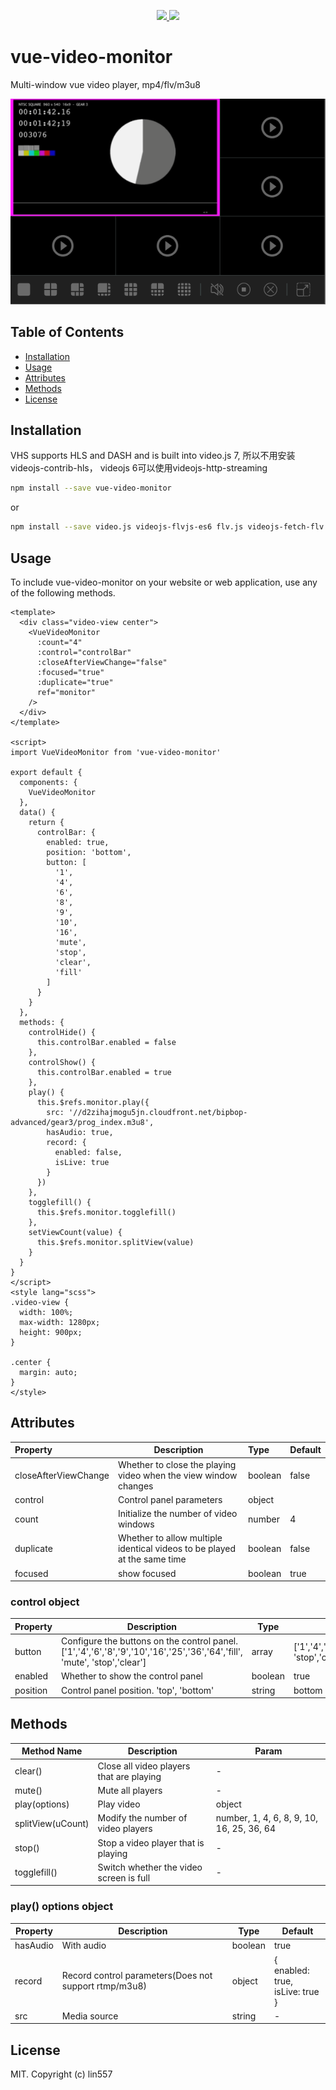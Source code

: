 <p align="center">
  <a href="https://www.npmjs.org/package/vue-video-monitor">
    <img src="https://img.shields.io/npm/v/vue-video-monitor.svg">
  </a>
  <a href="LICENSE">
    <img src="https://img.shields.io/badge/License-MIT-yellow.svg">
  </a>
</p>

# vue-video-monitor

Multi-window vue video player, mp4/flv/m3u8

![image](docs/images/20211019153047.png)

## Table of Contents

- [Installation](#installation)
- [Usage](#usage)
- [Attributes](#attributes)
- [Methods](#methods)
- [License](#license)



## Installation

VHS supports HLS and DASH and is built into video.js 7, 所以不用安装videojs-contrib-hls， videojs 6可以使用videojs-http-streaming

```sh
npm install --save vue-video-monitor
```

or

```sh
npm install --save video.js videojs-flvjs-es6 flv.js videojs-fetch-flv videojs-contextmenu-pt vue-video-monitor
```



## Usage

To include vue-video-monitor on your website or web application, use any of the following methods.

```vue
<template>
  <div class="video-view center">
    <VueVideoMonitor
      :count="4"
      :control="controlBar"
      :closeAfterViewChange="false"
      :focused="true"
      :duplicate="true"
      ref="monitor"
    />
  </div>
</template>

<script>
import VueVideoMonitor from 'vue-video-monitor'

export default {
  components: {
    VueVideoMonitor
  },
  data() {
    return {
      controlBar: {
        enabled: true,
        position: 'bottom',
        button: [
          '1',
          '4',
          '6',
          '8',
          '9',
          '10',
          '16',
          'mute',
          'stop',
          'clear',
          'fill'
        ]
      }
    }
  },
  methods: {
    controlHide() {
      this.controlBar.enabled = false
    },
    controlShow() {
      this.controlBar.enabled = true
    },
    play() {
      this.$refs.monitor.play({
        src: '//d2zihajmogu5jn.cloudfront.net/bipbop-advanced/gear3/prog_index.m3u8',
        hasAudio: true,
        record: {
          enabled: false,
          isLive: true
        }
      })
    },
    togglefill() {
      this.$refs.monitor.togglefill()
    },
    setViewCount(value) {
      this.$refs.monitor.splitView(value)
    }
  }
}
</script>
<style lang="scss">
.video-view {
  width: 100%;
  max-width: 1280px;
  height: 900px;
}

.center {
  margin: auto;
}
</style>
```



## Attributes

| Property      | Description | Type    | Default              |
| :------------ | ---------- | :------ | :------------------- |
| closeAfterViewChange | Whether to close the playing video when the view window changes | boolean | false |
| control | Control panel parameters | object |  |
| count | Initialize the number of video windows | number | 4 |
| duplicate | Whether to allow multiple identical videos to be played at the same time | boolean | false |
| focused | show focused | boolean | true |



### control object

| Property | Description                                                  | Type    | Default                                                      |
| -------- | ------------------------------------------------------------ | ------- | ------------------------------------------------------------ |
| button   | Configure the buttons on the control panel. <br />['1','4','6','8','9','10','16','25','36','64','fill', 'mute', 'stop','clear'] | array   | ['1','4','6','8','9','10','16','fill','mute', 'stop','clear'] |
| enabled  | Whether to show the control panel                            | boolean | true                                                         |
| position | Control panel position. 'top', 'bottom'                      | string  | bottom                                                       |



## Methods

| Method Name       | Description                              | Param                                     |
| ----------------- | ---------------------------------------- | ----------------------------------------- |
| clear()           | Close all video players that are playing | -                                         |
| mute()            | Mute all players                         | -                                         |
| play(options)     | Play video                               | object                                    |
| splitView(uCount) | Modify the number of video players       | number, 1, 4, 6, 8, 9, 10, 16, 25, 36, 64 |
| stop()            | Stop a video player that is playing      | -                                         |
| togglefill()      | Switch whether the video screen is full  | -                                         |



### play() options object

| Property | Description                                           | Type    | Default                                        |
| -------- | ----------------------------------------------------- | ------- | ---------------------------------------------- |
| hasAudio | With audio                                            | boolean | true                                           |
| record   | Record control parameters(Does not support rtmp/m3u8) | object  | {<br />enabled: true,<br />isLive: true<br />} |
| src      | Media source                                          | string  | -                                              |



## License

MIT. Copyright (c) lin557